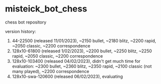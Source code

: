 # misteick_bot_chess
chess bot repository

version history:
1. 44-22500 (released 11/01/2023), ~2150 bullet, ~2180 blitz, ~2200 rapid, ~2050 classic, ~2200 correspondence
2. 128x10-61800 (released 1/02/2023), ~2200 bullet, ~2250 blitz, ~2250 rapid, ~2050 classic, ~2200 correspondence
3. 128x10-103400 (released 04/02/2023), didn't get much time for evaluation: ~2300 bullet, ~2360 blitz, ~2350 rapid, ~2100 classic (not many played), ~2200 correspondence
4. 128x10-swa-120600 (released 06/02/2023), evaluating

